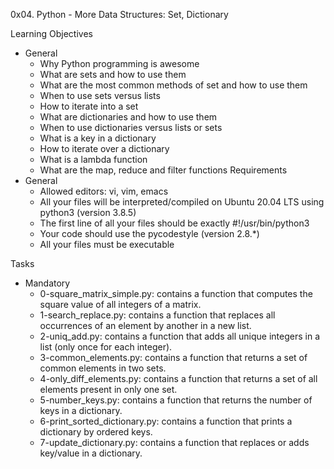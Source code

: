 0x04. Python - More Data Structures: Set, Dictionary

Learning Objectives
- General
	- Why Python programming is awesome
	- What are sets and how to use them
	- What are the most common methods of set and how to use them
	- When to use sets versus lists
	- How to iterate into a set
	- What are dictionaries and how to use them
	- When to use dictionaries versus lists or sets
	- What is a key in a dictionary
	- How to iterate over a dictionary
	- What is a lambda function
	- What are the map, reduce and filter functions
Requirements
- General
	- Allowed editors: vi, vim, emacs
	- All your files will be interpreted/compiled on Ubuntu 20.04 LTS using python3 (version 3.8.5)
	- The first line of all your files should be exactly #!/usr/bin/python3
	- Your code should use the pycodestyle (version 2.8.*)
	- All your files must be executable

Tasks
- Mandatory
	- 0-square_matrix_simple.py: contains a function that computes the square value of all integers of a matrix.
	- 1-search_replace.py: contains a function that replaces all occurrences of an element by another in a new list.
	- 2-uniq_add.py: contains a function that adds all unique integers in a list (only once for each integer).
	- 3-common_elements.py: contains a function that returns a set of common elements in two sets.
	- 4-only_diff_elements.py: contains a function that returns a set of all elements present in only one set.
	- 5-number_keys.py: contains a function that returns the number of keys in a dictionary.
	- 6-print_sorted_dictionary.py: contains a function that prints a dictionary by ordered keys.
	- 7-update_dictionary.py: contains a function that replaces or adds key/value in a dictionary.
